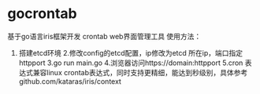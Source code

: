# gocrontab
基于go语言iris框架开发 crontab web界面管理工具
使用方法：
1. 搭建etcd环境
2.修改config的etcd配置，ip修改为etcd 所在ip，端口指定httpport
3.go run main.go
4.浏览器访问https://domain:httpport
5.cron 表达式兼容linux crontab表达式，同时支持更精细，能达到秒级别，具体参考github.com/kataras/iris/context

